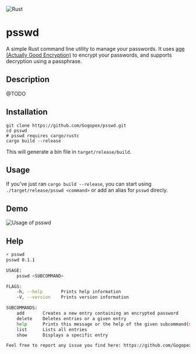 ![Rust](https://github.com/Gogopex/psswd/workflows/Rust/badge.svg?branch=master&event=push)

# psswd
A simple Rust command line utility to manage your passwords. 
It uses [age (Actually Good Encryption)](https://github.com/FiloSottile/age) to encrypt your passwords, and supports decryption using a passphrase.

## Description
@TODO

## Installation
```
git clone https://github.com/Gogopex/psswd.git
cd psswd
# psswd requires cargo/rustc
cargo build --release
```
This will generate a bin file in `target/release/build`. 

## Usage
If you've just ran `cargo build --release`, you can start using `./target/release/psswd <command>` or add an alias for `psswd` direcly.

## Demo
![Usage of psswd](https://i.imgur.com/THgxjV6.gif)

## Help
```bash
⚡ psswd
psswd 0.1.1

USAGE:
    psswd <SUBCOMMAND>

FLAGS:
    -h, --help       Prints help information
    -V, --version    Prints version information

SUBCOMMANDS:
    add       Creates a new entry containing an encrypted password
    delete    Deletes entries or a given entry
    help      Prints this message or the help of the given subcommand(s)
    list      Lists all entries
    show      Displays a specific entry

Feel free to report any issue you find here: https://github.com/Gogopex/psswd/issues
```
